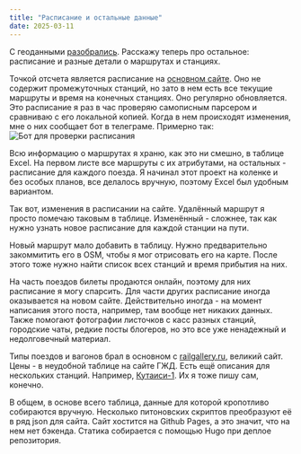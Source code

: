 ```yaml
---
title: "Расписание и остальные данные"
date: 2025-03-11
---
```

С геоданными [разобрались](https://georailway.com/ru/blog/02-data/). Расскажу теперь про остальное: расписание и разные детали о маршрутах и станциях. 

Точкой отсчета является расписание на [основном сайте](https://www.railway.ge/en/traffic-general-schedule/). Оно не содержит промежуточных станций, но зато в нем есть все текущие маршруты и время на конечных станциях. Оно регулярно обновляется. Это расписание я раз в час проверяю самописным парсером и сравниваю с его локальной копией. Когда в нем происходят изменения, мне о них сообщает бот в телеграме. Примерно так:
![Бот для проверки расписания](/images/04-blog-1.png)

Всю информацию о маршрутах я храню, как это ни смешно, в таблице Excel. На первом листе все маршруты с их атрибутами, на остальных - расписание для каждого поезда. Я начинал этот проект на коленке и без особых планов, все делалось вручную, поэтому Excel был удобным вариантом. 

Так вот, изменения в расписании на сайте. Удалённый маршрут я просто помечаю таковым в таблице. Изменённый - сложнее, так как нужно узнать новое расписание для каждой станции на пути. 

Новый маршрут мало добавить в таблицу. Нужно предварительно закоммитить его в OSM, чтобы я мог отрисовать его на карте. После этого тоже нужно найти список всех станций и время прибытия на них. 

На часть поездов билеты продаются онлайн, поэтому для них расписание я могу спарсить. Для части других расписание иногда оказывается на новом сайте. Действительно иногда - на момент написания этого поста, например, там вообще нет никаких данных. Также помогают фотографии листочков с касс разных станций, городские чаты, редкие посты блогеров, но это все уже ненадежный и недолговечный материал. 

Типы поездов и вагонов брал в основном с [railgallery.ru](https://railgallery.ru/list.php?cid=73&st=1000), великий сайт. Цены - в неудобной таблице на сайте ГЖД. Есть ещё описания для нескольких станций. Например, [Кутаиси-1](https://georailway.com/ru/stations/kutaisi1/). Их я тоже пишу сам, конечно. 

В общем, в основе всего таблица, данные для которой кропотливо собираются вручную. Несколько питоновских скриптов преобразуют её в ряд json для сайта. Сайт хостится на Github Pages, а это значит, что на нем нет бэкенда. Статика собирается с помощью Hugo при деплое репозитория. 